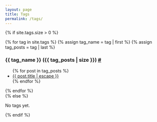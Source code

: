 ```yaml
---
layout: page
title: Tags
permalink: /tags/
---
```


{% if site.tags.size > 0 %}
  <div class="tag-list">
    {% for tag in site.tags %}
      {% assign tag_name = tag | first %}
      {% assign tag_posts = tag | last %}
      <h3>{{ tag_name }} ({{ tag_posts | size }}) <a href="#{{ tag_name | slugify }}">#</a></h3>
      <ul>
        {% for post in tag_posts %}
          <li>
            <a href="{{ post.url | relative_url }}">
              {{ post.title | escape }}
            </a>
          </li>
        {% endfor %}
      </ul>
    {% endfor %}
  </div>
{% else %}
  <p>No tags yet.</p>
{% endif %}
